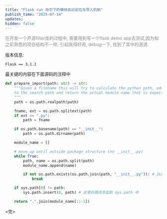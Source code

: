 ```yaml
---
title: "Flask run 命令下的模块自动定位与导入机制"
publish_time: "2025-07-14"
updates:
hidden: false
---
```


<p style="color: rgba(127, 127, 127, 0.9);">在开发一个开源filter库的过程中, 需要用到写一个flask demo app去测试,因为和之前熟悉的项目结构不一样, 引起我得好奇, debug一下, 找到了其中的道道.</p>

版本信息:

```
Flask == 3.1.1
```

最关键的内容在下面源码的注释中  

```python
def prepare_import(path: str) -> str:
    """Given a filename this will try to calculate the python path, add it
    to the search path and return the actual module name that is expected.
    """
    path = os.path.realpath(path)

    fname, ext = os.path.splitext(path)
    if ext == ".py":
        path = fname

    if os.path.basename(path) == "__init__":
        path = os.path.dirname(path)

    module_name = []

    # move up until outside package structure (no __init__.py)
    while True:
        path, name = os.path.split(path)
        module_name.append(name)

        if not os.path.exists(os.path.join(path, "__init__.py")): # 从app往上找, 找第一个不包含__init__.py的目录
            break

    if sys.path[0] != path:
        sys.path.insert(0, path) # 这里将路径添加到 sys.path 中

    return ".".join(module_name[::-1])
```

<完>
